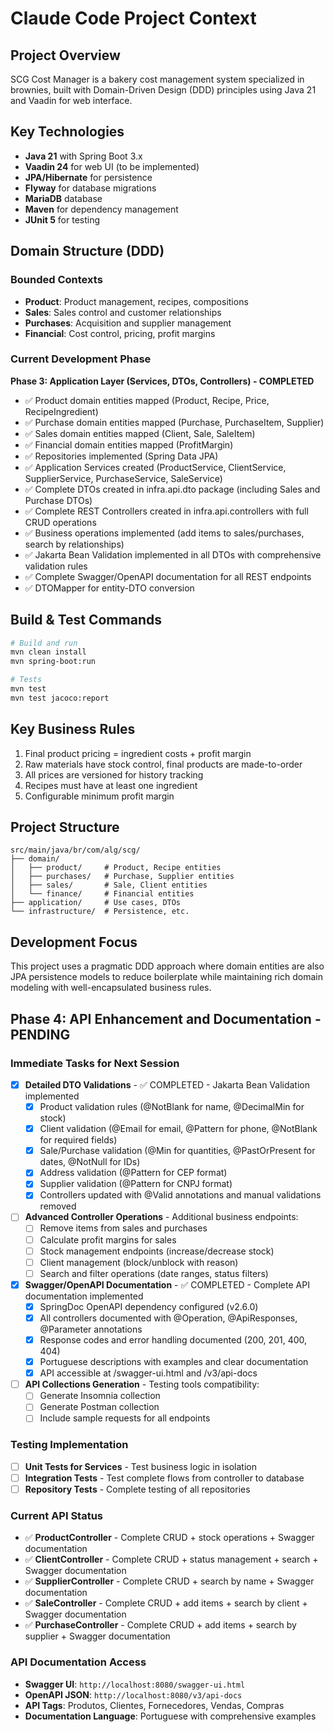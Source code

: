 # Claude Code Project Context

## Project Overview
SCG Cost Manager is a bakery cost management system specialized in brownies, built with Domain-Driven Design (DDD) principles using Java 21 and Vaadin for web interface.

## Key Technologies
- **Java 21** with Spring Boot 3.x
- **Vaadin 24** for web UI (to be implemented)
- **JPA/Hibernate** for persistence
- **Flyway** for database migrations
- **MariaDB** database
- **Maven** for dependency management
- **JUnit 5** for testing

## Domain Structure (DDD)
### Bounded Contexts
- **Product**: Product management, recipes, compositions
- **Sales**: Sales control and customer relationships  
- **Purchases**: Acquisition and supplier management
- **Financial**: Cost control, pricing, profit margins

### Current Development Phase
**Phase 3: Application Layer (Services, DTOs, Controllers) - COMPLETED**
- ✅ Product domain entities mapped (Product, Recipe, Price, RecipeIngredient)
- ✅ Purchase domain entities mapped (Purchase, PurchaseItem, Supplier) 
- ✅ Sales domain entities mapped (Client, Sale, SaleItem)
- ✅ Financial domain entities mapped (ProfitMargin)
- ✅ Repositories implemented (Spring Data JPA)
- ✅ Application Services created (ProductService, ClientService, SupplierService, PurchaseService, SaleService)
- ✅ Complete DTOs created in infra.api.dto package (including Sales and Purchase DTOs)
- ✅ Complete REST Controllers created in infra.api.controllers with full CRUD operations
- ✅ Business operations implemented (add items to sales/purchases, search by relationships)
- ✅ Jakarta Bean Validation implemented in all DTOs with comprehensive validation rules
- ✅ Complete Swagger/OpenAPI documentation for all REST endpoints
- ✅ DTOMapper for entity-DTO conversion

## Build & Test Commands
```bash
# Build and run
mvn clean install
mvn spring-boot:run

# Tests
mvn test
mvn test jacoco:report
```

## Key Business Rules
1. Final product pricing = ingredient costs + profit margin
2. Raw materials have stock control, final products are made-to-order
3. All prices are versioned for history tracking
4. Recipes must have at least one ingredient
5. Configurable minimum profit margin

## Project Structure
```
src/main/java/br/com/alg/scg/
├── domain/
│   ├── product/     # Product, Recipe entities
│   ├── purchases/   # Purchase, Supplier entities  
│   ├── sales/       # Sale, Client entities
│   └── finance/     # Financial entities
├── application/     # Use cases, DTOs
└── infrastructure/  # Persistence, etc.
```

## Development Focus
This project uses a pragmatic DDD approach where domain entities are also JPA persistence models to reduce boilerplate while maintaining rich domain modeling with well-encapsulated business rules.

## Phase 4: API Enhancement and Documentation - PENDING

### Immediate Tasks for Next Session
- [x] **Detailed DTO Validations** - ✅ COMPLETED - Jakarta Bean Validation implemented
  - [x] Product validation rules (@NotBlank for name, @DecimalMin for stock)
  - [x] Client validation (@Email for email, @Pattern for phone, @NotBlank for required fields)
  - [x] Sale/Purchase validation (@Min for quantities, @PastOrPresent for dates, @NotNull for IDs)
  - [x] Address validation (@Pattern for CEP format)
  - [x] Supplier validation (@Pattern for CNPJ format)
  - [x] Controllers updated with @Valid annotations and manual validations removed

- [ ] **Advanced Controller Operations** - Additional business endpoints:
  - [ ] Remove items from sales and purchases
  - [ ] Calculate profit margins for sales
  - [ ] Stock management endpoints (increase/decrease stock)
  - [ ] Client management (block/unblock with reason)
  - [ ] Search and filter operations (date ranges, status filters)

- [x] **Swagger/OpenAPI Documentation** - ✅ COMPLETED - Complete API documentation implemented
  - [x] SpringDoc OpenAPI dependency configured (v2.6.0)
  - [x] All controllers documented with @Operation, @ApiResponses, @Parameter annotations
  - [x] Response codes and error handling documented (200, 201, 400, 404)
  - [x] Portuguese descriptions with examples and clear documentation
  - [x] API accessible at /swagger-ui.html and /v3/api-docs

- [ ] **API Collections Generation** - Testing tools compatibility:
  - [ ] Generate Insomnia collection
  - [ ] Generate Postman collection
  - [ ] Include sample requests for all endpoints

### Testing Implementation
- [ ] **Unit Tests for Services** - Test business logic in isolation
- [ ] **Integration Tests** - Test complete flows from controller to database
- [ ] **Repository Tests** - Complete testing of all repositories

### Current API Status
- ✅ **ProductController** - Complete CRUD + stock operations + Swagger documentation
- ✅ **ClientController** - Complete CRUD + status management + search + Swagger documentation  
- ✅ **SupplierController** - Complete CRUD + search by name + Swagger documentation
- ✅ **SaleController** - Complete CRUD + add items + search by client + Swagger documentation
- ✅ **PurchaseController** - Complete CRUD + add items + search by supplier + Swagger documentation

### API Documentation Access
- **Swagger UI**: `http://localhost:8080/swagger-ui.html`
- **OpenAPI JSON**: `http://localhost:8080/v3/api-docs`
- **API Tags**: Produtos, Clientes, Fornecedores, Vendas, Compras
- **Documentation Language**: Portuguese with comprehensive examples